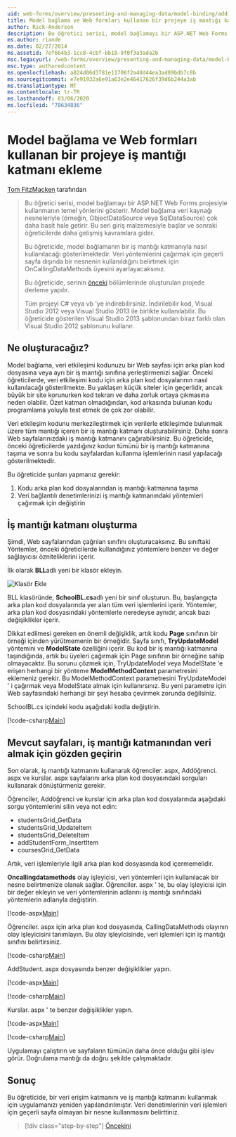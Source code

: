 ```yaml
---
uid: web-forms/overview/presenting-and-managing-data/model-binding/adding-business-logic-layer
title: Model bağlama ve Web formları kullanan bir projeye iş mantığı katmanı ekleme | Microsoft Docs
author: Rick-Anderson
description: Bu öğretici serisi, model bağlamayı bir ASP.NET Web Forms projesiyle kullanmanın temel yönlerini gösterir. Model bağlama, veri etkileşimini daha düz-... hale getirir
ms.author: riande
ms.date: 02/27/2014
ms.assetid: 7ef664b3-1cc8-4cbf-bb18-9f0f3a3ada2b
msc.legacyurl: /web-forms/overview/presenting-and-managing-data/model-binding/adding-business-logic-layer
msc.type: authoredcontent
ms.openlocfilehash: a824d06d3781e11706f2a48d44ea3ad89bdb7c8b
ms.sourcegitcommit: e7e91932a6e91a63e2e46417626f39d6b244a3ab
ms.translationtype: MT
ms.contentlocale: tr-TR
ms.lasthandoff: 03/06/2020
ms.locfileid: "78634836"
---
```

# <a name="adding-business-logic-layer-to-a-project-that-uses-model-binding-and-web-forms"></a>Model bağlama ve Web formları kullanan bir projeye iş mantığı katmanı ekleme

[Tom FitzMacken](https://github.com/tfitzmac) tarafından

> Bu öğretici serisi, model bağlamayı bir ASP.NET Web Forms projesiyle kullanmanın temel yönlerini gösterir. Model bağlama veri kaynağı nesneleriyle (örneğin, ObjectDataSource veya SqlDataSource) çok daha basit hale getirir. Bu seri giriş malzemesiyle başlar ve sonraki öğreticilerde daha gelişmiş kavramlara gider.
> 
> Bu öğreticide, model bağlamanın bir iş mantığı katmanıyla nasıl kullanılacağı gösterilmektedir. Veri yöntemlerini çağırmak için geçerli sayfa dışında bir nesnenin kullanıldığını belirtmek için OnCallingDataMethods üyesini ayarlayacaksınız.
> 
> Bu öğreticide, serinin [önceki](retrieving-data.md) bölümlerinde oluşturulan projede derleme yapılır.
> 
> Tüm projeyi [](https://go.microsoft.com/fwlink/?LinkId=286116) C# veya vb 'ye indirebilirsiniz. İndirilebilir kod, Visual Studio 2012 veya Visual Studio 2013 ile birlikte kullanılabilir. Bu öğreticide gösterilen Visual Studio 2013 şablonundan biraz farklı olan Visual Studio 2012 şablonunu kullanır.

## <a name="what-youll-build"></a>Ne oluşturacağız?

Model bağlama, veri etkileşimi kodunuzu bir Web sayfası için arka plan kod dosyasına veya ayrı bir iş mantığı sınıfına yerleştirmenizi sağlar. Önceki öğreticilerde, veri etkileşimi kodu için arka plan kod dosyalarının nasıl kullanılacağı gösterilmekte. Bu yaklaşım küçük siteler için geçerlidir, ancak büyük bir site korunurken kod tekrarı ve daha zorluk ortaya çıkmasına neden olabilir. Özet katman olmadığından, kod arkasında bulunan kodu programlama yoluyla test etmek de çok zor olabilir.

Veri etkileşim kodunu merkezileştirmek için verilerle etkileşimde bulunmak üzere tüm mantığı içeren bir iş mantığı katmanı oluşturabilirsiniz. Daha sonra Web sayfalarınızdaki iş mantığı katmanını çağırabilirsiniz. Bu öğreticide, önceki öğreticilerde yazdığınız kodun tümünü bir iş mantığı katmanına taşıma ve sonra bu kodu sayfalardan kullanma işlemlerinin nasıl yapılacağı gösterilmektedir.

Bu öğreticide şunları yapmanız gerekir:

1. Kodu arka plan kod dosyalarından iş mantığı katmanına taşıma
2. Veri bağlantılı denetimlerinizi iş mantığı katmanındaki yöntemleri çağırmak için değiştirin

## <a name="create-business-logic-layer"></a>İş mantığı katmanı oluşturma

Şimdi, Web sayfalarından çağrılan sınıfını oluşturacaksınız. Bu sınıftaki Yöntemler, önceki öğreticilerde kullandığınız yöntemlere benzer ve değer sağlayıcısı özniteliklerini içerir.

İlk olarak **BLL**adlı yeni bir klasör ekleyin.

![Klasör Ekle](adding-business-logic-layer/_static/image1.png)

BLL klasöründe, **SchoolBL.cs**adlı yeni bir sınıf oluşturun. Bu, başlangıçta arka plan kod dosyalarında yer alan tüm veri işlemlerini içerir. Yöntemler, arka plan kod dosyasındaki yöntemlerle neredeyse aynıdır, ancak bazı değişiklikler içerir.

Dikkat edilmesi gereken en önemli değişiklik, artık kodu **Page** sınıfının bir örneği içinden yürütmemenin bir örneğidir. Sayfa sınıfı, **TryUpdateModel** yöntemini ve **ModelState** özelliğini içerir. Bu kod bir iş mantığı katmanına taşındığında, artık bu üyeleri çağırmak için Page sınıfının bir örneğine sahip olmayacaktır. Bu sorunu çözmek için, TryUpdateModel veya ModelState 'e erişen herhangi bir yönteme **ModelMethodContext** parametresini eklemeniz gerekir. Bu ModelMethodContext parametresini TryUpdateModel ' i çağırmak veya ModelState almak için kullanırsınız. Bu yeni parametre için Web sayfasındaki herhangi bir şeyi hesaba çevirmek zorunda değilsiniz.

SchoolBL.cs içindeki kodu aşağıdaki kodla değiştirin.

[!code-csharp[Main](adding-business-logic-layer/samples/sample1.cs)]

## <a name="revise-existing-pages-to-retrieve-data-from-business-logic-layer"></a>Mevcut sayfaları, iş mantığı katmanından veri almak için gözden geçirin

Son olarak, iş mantığı katmanını kullanarak öğrenciler. aspx, Addöğrenci. aspx ve kurslar. aspx sayfalarını arka plan kod dosyasındaki sorguları kullanarak dönüştürmeniz gerekir.

Öğrenciler, Addöğrenci ve kurslar için arka plan kod dosyalarında aşağıdaki sorgu yöntemlerini silin veya not edin:

- studentsGrid\_GetData
- studentsGrid\_UpdateItem
- studentsGrid\_DeleteItem
- addStudentForm\_InsertItem
- coursesGrid\_GetData

Artık, veri işlemleriyle ilgili arka plan kod dosyasında kod içermemelidir.

**Oncallingdatamethods** olay işleyicisi, veri yöntemleri için kullanılacak bir nesne belirtmenize olanak sağlar. Öğrenciler. aspx ' te, bu olay işleyicisi için bir değer ekleyin ve veri yöntemlerinin adlarını iş mantığı sınıfındaki yöntemlerin adlarıyla değiştirin.

[!code-aspx[Main](adding-business-logic-layer/samples/sample2.aspx?highlight=3-4,8)]

Öğrenciler. aspx için arka plan kod dosyasında, CallingDataMethods olayının olay işleyicisini tanımlayın. Bu olay işleyicisinde, veri işlemleri için iş mantığı sınıfını belirtirsiniz.

[!code-csharp[Main](adding-business-logic-layer/samples/sample3.cs)]

AddStudent. aspx dosyasında benzer değişiklikler yapın.

[!code-aspx[Main](adding-business-logic-layer/samples/sample4.aspx?highlight=3-4)]

[!code-csharp[Main](adding-business-logic-layer/samples/sample5.cs)]

Kurslar. aspx ' te benzer değişiklikler yapın.

[!code-aspx[Main](adding-business-logic-layer/samples/sample6.aspx?highlight=3-4)]

[!code-csharp[Main](adding-business-logic-layer/samples/sample7.cs)]

Uygulamayı çalıştırın ve sayfaların tümünün daha önce olduğu gibi işlev görür. Doğrulama mantığı da doğru şekilde çalışmaktadır.

## <a name="conclusion"></a>Sonuç

Bu öğreticide, bir veri erişim katmanını ve iş mantığı katmanını kullanmak için uygulamanızı yeniden yapılandırılmıştır. Veri denetimlerinin veri işlemleri için geçerli sayfa olmayan bir nesne kullanmasını belirttiniz.

> [!div class="step-by-step"]
> [Öncekini](using-query-string-values-to-retrieve-data.md)
